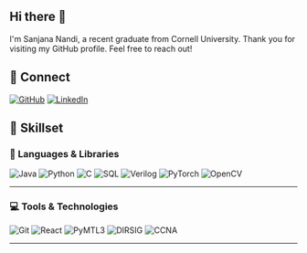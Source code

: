 ## Hi there 👋

<!--
**Sanjana679/Sanjana679** is a ✨ _special_ ✨ repository because its `README.md` (this file) appears on your GitHub profile.

Here are some ideas to get you started:

- 🔭 I’m currently working on ...
- 🌱 I’m currently learning ...
- 👯 I’m looking to collaborate on ...
- 🤔 I’m looking for help with ...
- 💬 Ask me about ...
- 📫 How to reach me: ...
- 😄 Pronouns: ...
- ⚡ Fun fact: ...
-->

I'm Sanjana Nandi, a recent graduate from Cornell University. Thank you for visiting my GitHub profile. Feel free to reach out!

## 📌 Connect 
[![GitHub](https://img.shields.io/badge/GitHub-100000?style=for-the-badge&logo=github&logoColor=white)](https://github.com/Sanjana679)
[![LinkedIn](https://img.shields.io/badge/LinkedIn-0077B5?style=for-the-badge&logo=linkedin&logoColor=white)](https://www.linkedin.com/in/sanjananandi/)

## 💼 Skillset

### 💬 Languages & Libraries

![Java](https://img.shields.io/badge/java-%23ED8B00.svg?style=for-the-badge\&logo=java\&logoColor=white)
![Python](https://img.shields.io/badge/python-3670A0?style=for-the-badge\&logo=python\&logoColor=ffdd54)
![C](https://img.shields.io/badge/C-00599C?style=for-the-badge\&logo=c\&logoColor=white)
![SQL](https://img.shields.io/badge/SQL-4479A1?style=for-the-badge\&logo=postgresql\&logoColor=white)
![Verilog](https://img.shields.io/badge/Verilog-EDA?style=for-the-badge\&logoColor=white\&color=blueviolet)
![PyTorch](https://img.shields.io/badge/PyTorch-EE4C2C?style=for-the-badge\&logo=pytorch\&logoColor=white)
![OpenCV](https://img.shields.io/badge/OpenCV-5C3EE8?style=for-the-badge\&logo=opencv\&logoColor=white)

---

### 💻 Tools & Technologies

![Git](https://img.shields.io/badge/git-%23F05032.svg?style=for-the-badge\&logo=git\&logoColor=white)
![React](https://img.shields.io/badge/react-%2320232a.svg?style=for-the-badge\&logo=react\&logoColor=%2361DAFB)
![PyMTL3](https://img.shields.io/badge/PyMTL3-Modeling-FF6F00?style=for-the-badge\&logo=python\&logoColor=white)
![DIRSIG](https://img.shields.io/badge/DIRSIG-Simulation-6A1B9A?style=for-the-badge\&logo=codeforces\&logoColor=white)
![CCNA](https://img.shields.io/badge/CCNA-Certified-0A66C2?style=for-the-badge\&logo=cisco\&logoColor=white)

---
